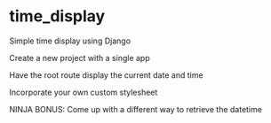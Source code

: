 # time_display
Simple time display using Django



Create a new project with a single app


Have the root route display the current date and time


Incorporate your own custom stylesheet


NINJA BONUS: Come up with a different way to retrieve the datetime
